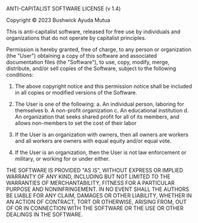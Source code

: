 ANTI-CAPITALIST SOFTWARE LICENSE (v 1.4)

Copyright © 2023 Bushwick Ayuda Mutua

This is anti-capitalist software, released for free use by individuals and organizations that do not operate by capitalist principles.

Permission is hereby granted, free of charge, to any person or organization (the "User") obtaining a copy of this software and associated documentation files (the "Software"), to use, copy, modify, merge, distribute, and/or sell copies of the Software, subject to the following conditions:

1. The above copyright notice and this permission notice shall be included in all copies or modified versions of the Software.

2. The User is one of the following:
a. An individual person, laboring for themselves
b. A non-profit organization
c. An educational institution
d. An organization that seeks shared profit for all of its members, and allows non-members to set the cost of their labor

3. If the User is an organization with owners, then all owners are workers and all workers are owners with equal equity and/or equal vote.

4. If the User is an organization, then the User is not law enforcement or military, or working for or under either.

THE SOFTWARE IS PROVIDED "AS IS", WITHOUT EXPRESS OR IMPLIED WARRANTY OF ANY KIND, INCLUDING BUT NOT LIMITED TO THE WARRANTIES OF MERCHANTABILITY, FITNESS FOR A PARTICULAR PURPOSE AND NONINFRINGEMENT. IN NO EVENT SHALL THE AUTHORS BE LIABLE FOR ANY CLAIM, DAMAGES OR OTHER LIABILITY, WHETHER IN AN ACTION OF CONTRACT, TORT OR OTHERWISE, ARISING FROM, OUT OF OR IN CONNECTION WITH THE SOFTWARE OR THE USE OR OTHER DEALINGS IN THE SOFTWARE.
